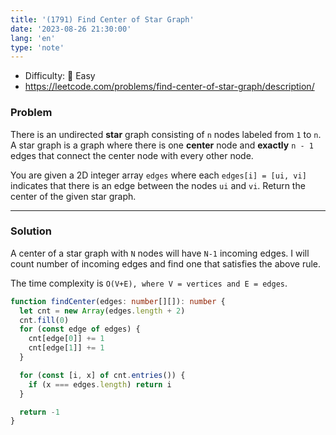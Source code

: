 ```yaml
---
title: '(1791) Find Center of Star Graph'
date: '2023-08-26 21:30:00'
lang: 'en'
type: 'note'
---
```


- Difficulty: 🍰 Easy
- https://leetcode.com/problems/find-center-of-star-graph/description/

### Problem

There is an undirected **star** graph consisting of `n` nodes labeled from `1` to `n`. A star graph is a graph where there is one **center** node and **exactly** `n - 1` edges that connect the center node with every other node.

You are given a 2D integer array `edges` where each `edges[i] = [ui, vi]` indicates that there is an edge between the nodes `ui` and `vi`. Return the center of the given star graph.

---

### Solution

A center of a star graph with `N` nodes will have `N-1` incoming edges. I will count number of incoming edges and find one that satisfies the above rule.

The time complexity is `O(V+E), where V = vertices and E = edges`.

```ts
function findCenter(edges: number[][]): number {
  let cnt = new Array(edges.length + 2)
  cnt.fill(0)
  for (const edge of edges) {
    cnt[edge[0]] += 1
    cnt[edge[1]] += 1
  }

  for (const [i, x] of cnt.entries()) {
    if (x === edges.length) return i
  }

  return -1
}
```
